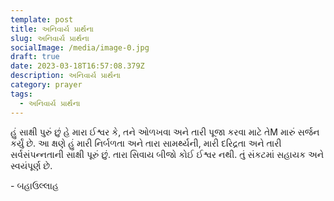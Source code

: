 ```yaml
---
template: post
title: અનિવાર્ય પ્રાર્થના
slug: અનિવાર્ય પ્રાર્થના
socialImage: /media/image-0.jpg
draft: true
date: 2023-03-18T16:57:08.379Z
description: અનિવાર્ય પ્રાર્થના
category: prayer
tags:
  - અનિવાર્ય પ્રાર્થના
---
```

હું સાક્ષી પુરું છું હે મારા ઈશ્વર કે, તને ઓળખવા અને તારી પૂજા કરવા માટે તેM મારું સર્જન કર્યું છે. આ ક્ષણે હું મારી નિર્બળતા અને તારા સામર્થ્યની, મારી દરિદ્રતા અને તારી સર્વસંપન્નતાની સાક્ષી પૂરું છું. તારા સિવાય બીજો કોઈ ઈશ્વર નથી. તું સંકટમાં સહાયક અને સ્વયંપૂર્ણ છે. 


\- બહાઉલ્લાહ